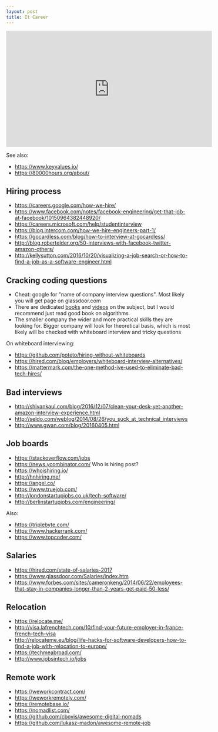 ```yaml
---
layout: post
title: It Career
---
```


<div class="flex-video">
  <iframe width="560" height="315" src="https://www.youtube.com/embed/yIPbE7BssOs?rel=0" frameborder="0" allowfullscreen></iframe>
</div>

See also:

- <https://www.keyvalues.io/>
- <https://80000hours.org/about/>



## Hiring process

- https://careers.google.com/how-we-hire/
- https://www.facebook.com/notes/facebook-engineering/get-that-job-at-facebook/10150964382448920/
- https://careers.microsoft.com/help/studentinterview
- https://blog.intercom.com/how-we-hire-engineers-part-1/
- https://gocardless.com/blog/how-to-interview-at-gocardless/
- http://blog.robertelder.org/50-interviews-with-facebook-twitter-amazon-others/
- http://kellysutton.com/2016/10/20/visualizing-a-job-search-or-how-to-find-a-job-as-a-software-engineer.html

## Cracking coding questions

- Cheat: google for "name of company interview questions". Most likely you will get page on glassdoor.com
- There are dedicated [books](https://github.com/careercup/ctci
) and [videos](https://vimeo.com/114005872
) on the subject, but I would recommend just read good book on algorithms
- The smaller company the wider and more practical skills they are looking for. Bigger company will look for theoretical basis, which is most likely will be checked with whiteboard interview and tricky questions

On whiteboard interviewing:

- https://github.com/poteto/hiring-without-whiteboards
- https://hired.com/blog/employers/whiteboard-interview-alternatives/
- https://mattermark.com/the-one-method-ive-used-to-eliminate-bad-tech-hires/

## Bad interviews

- http://shivankaul.com/blog/2016/12/07/clean-your-desk-yet-another-amazon-interview-experience.html
- http://seldo.com/weblog/2014/08/26/you_suck_at_technical_interviews
- http://www.gwan.com/blog/20160405.html

## Job boards

- https://stackoverflow.com/jobs
- https://news.ycombinator.com/ Who is hiring post?
- https://whoishiring.io/
- http://hnhiring.me/
- https://angel.co/
- https://www.truejob.com/
- http://londonstartupjobs.co.uk/tech-software/
- http://berlinstartupjobs.com/engineering/

Also:

- https://triplebyte.com/
- https://www.hackerrank.com/
- https://www.topcoder.com/

## Salaries

- https://hired.com/state-of-salaries-2017
- https://www.glassdoor.com/Salaries/index.htm
- https://www.forbes.com/sites/cameronkeng/2014/06/22/employees-that-stay-in-companies-longer-than-2-years-get-paid-50-less/

## Relocation

- https://relocate.me/
- http://visa.lafrenchtech.com/10/find-your-future-employer-in-france-french-tech-visa
- http://relocateme.eu/blog/life-hacks-for-software-developers-how-to-find-a-job-with-relocation-to-europe/
- https://techmeabroad.com/
- http://www.jobsintech.io/jobs

## Remote work

- https://weworkcontract.com/
- https://weworkremotely.com/
- https://remotebase.io/
- https://nomadlist.com/
- https://github.com/cbovis/awesome-digital-nomads
- https://github.com/lukasz-madon/awesome-remote-job



